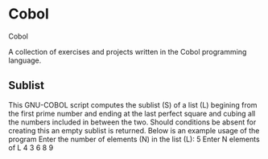 # Cobol
Cobol

A collection of exercises and projects written in the Cobol programming language.

## Sublist
This GNU-COBOL script computes the sublist (S) of a list (L) begining from the first prime number and ending at the last perfect square and cubing all the numbers included in between the two. Should conditions be absent for creating this an empty sublist is returned. Below is an example usage of the program
Enter the number of elements (N) in the list (L): 
5
Enter N elements of L
4
3
6
8
9